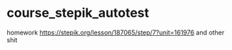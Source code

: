 # course_stepik_autotest
homework
https://stepik.org/lesson/187065/step/7?unit=161976 
and other shit
